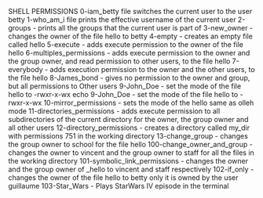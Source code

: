 SHELL PERMISSIONS
0-iam_betty file switches the current user to the user betty
1-who_am_i file prints the effective username of the current user
2-groups - prints all the groups that the current user is part of
3-new_owner - changes the owner of the file hello to betty
4-empty - creates an empty file called hello
5-execute - adds execute permission to the owner of the file hello
6-multiples_permissions -  adds execute permission to the owner and the group owner, and read permission to other users, to the file hello
7-everybody - adds execution permission to the owner and the other users, to the file hello
8-James_bond - gives no permission to the owner and group, but all permissions to Other users
9-John_Doe - set the mode of the file hello to -rwxr-x-wx echo 9-John_Doe - set the mode of the file hello to -rwxr-x-wx
10-mirror_permissions - sets the mode of the hello same as olleh mode
11-directories_permissions - adds execute permission to all subdirectories of the current directory for the owner, the group owner and all other users
12-directory_permissions - creates a directory called my_dir with permissions 751 in the working directory
13-change_group - changes the group owner to school for the file hello
100-change_owner_and_group - changes the owner to vincent and the group owner to staff for all the files in the working directory
101-symbolic_link_permissions - changes the owner and the group owner of _hello to vincent and staff respectively
102-if_only - changes the owner of the file hello to betty only it is owned by the user guillaume
103-Star_Wars - Plays StarWars IV episode in the terminal
